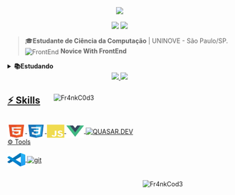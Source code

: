 <p align=center><img src="https://readme-typing-svg.herokuapp.com/?font=Press+Start+2P&pause=1000&color=B4061B&width=435&lines=Olá+pessoal!+👋;Me+chamo+Frank+William!;ou+Fr4nkC0d3;Prazer+em+conhece-los!;🤙🔥&center=true&size=19"></p>

<div align=center>
<a href="https://www.linkedin.com/in/frankwill/" alt="Linkedin"><img src="https://i.imgur.com/dZp5OcL.png" width="32px"/></a>  
<a href="mailto:frank.will999@outlook.com" alt="Gmail"><img src="https://i.imgur.com/GQYGEs7.png" width="32px"/></a>
</div>

> 🎓**Estudante de Ciência da Computação** | UNINOVE - São Paulo/SP. <br>
> <img align="center" alt="FrontEnd" height="20" width="20" src="https://i.imgur.com/1bJrv0A.png"> **Novice With FrontEnd** 
<details>
  <summary> <b>📚Estudando</b></summary> <br>
  <img height="120px" src="https://github-readme-stats.vercel.app/api/top-langs/?username=frankwill&layout=compact&langs_count=7&hide_border=true&theme=default&title_color=B4061B&text_color=878787&icon_color=58a6fe&cache_seconds=1800&bg_color=00000000" align="right"/>
- 📙 HTML <br>
- 📘 CSS <br>
- 📒 JavaScript
</details>


<div align="center">

  <a href="https://github.com/frankwill">
  <img height="150px" src="https://github-readme-stats.vercel.app/api?username=frankwill&show_icons=true&hide_border=true&count_private=true&bg_color=00000000&title_color=B4061B&text_color=878787&icon_color=B4061B&cache_seconds=1800"/>
  <img height="150px" src="https://github-readme-streak-stats.herokuapp.com/?user=frankwill&background=00000000&hide_border=true&stroke=878787&ring=B4061B&fire=B4061B&currStreakNum=878787&sideNums=878787&currStreakLabel=878787&sideLabels=878787&dates=878787"/>
    
</div>

<img src="https://i.im.ge/2022/08/23/OiaCy8.23123.gif" min-width="400px" max-width="400px" width="400px" align="right" alt="Fr4nkC0d3">

## ⚡ Skills    

  <div style="display: inline_block"><br>
    <img align="center" alt="HTML" height="30" width="40" src="https://raw.githubusercontent.com/devicons/devicon/master/icons/html5/html5-original.svg">
    <img align="center" alt="CSS" height="30" width="40" src="https://raw.githubusercontent.com/devicons/devicon/master/icons/css3/css3-original.svg">
    <img align="center" alt="Js" height="30" width="40" src="https://raw.githubusercontent.com/devicons/devicon/master/icons/javascript/javascript-plain.svg">
    <img align="center" alt="VUEJS" height="30" width="40" src="https://raw.githubusercontent.com/devicons/devicon/1119b9f84c0290e0f0b38982099a2bd027a48bf1/icons/vuejs/vuejs-original.svg">
    <img align="center" alt="QUASAR.DEV" height="30" width="40" src="https://cdn.quasar.dev/logo-v2/svg/logo.svg">
   </div
 
## ⚙ Tools

   <div style="display: inline_block"><br>
    <img align="center" alt="vs-code" height="30" width="40" src="https://github.com/devicons/devicon/blob/master/icons/vscode/vscode-original.svg">
    <img align="center" alt="git" height="30" width="40" src="https://raw.githubusercontent.com/jmnote/z-icons/master/svg/git.sv">
   </div>
 
<br><img src="https://i.imgur.com/e5Cgkvi.gif" width="200px" align="right" alt="Fr4nkCod3"><br>
